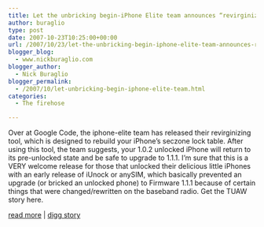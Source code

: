 ```yaml
---
title: Let the unbricking begin-iPhone Elite team announces “revirginizer” release, thousands likely rejoice.
author: buraglio
type: post
date: 2007-10-23T10:25:00+00:00
url: /2007/10/23/let-the-unbricking-begin-iphone-elite-team-announces-revirginizer-release-thousands-likely-rejoice/
blogger_blog:
  - www.nickburaglio.com
blogger_author:
  - Nick Buraglio
blogger_permalink:
  - /2007/10/let-unbricking-begin-iphone-elite-team.html
categories:
  - The firehose

---
```

Over at Google Code, the iphone-elite team has released their revirginizing tool, which is designed to rebuild your iPhone&#8217;s seczone lock table. After using this tool, the team suggests, your 1.0.2 unlocked iPhone will return to its pre-unlocked state and be safe to upgrade to 1.1.1. I&#8217;m sure that this is a VERY welcome release for those that unlocked their delicious little iPhones with an early release of iUnock or anySIM, which basically prevented an upgrade (or bricked an unlocked phone) to Firmware 1.1.1 because of certain things that were changed/rewritten on the baseband radio. Get the TUAW story here. 

[read more][1] | [digg story][2]

 [1]: http://www.tuaw.com/2007/10/23/iphone-elite-team-announces-revirginizer-release/
 [2]: http://digg.com/apple/Let_the_unbricking_begin_iPhone_Elite_team_announces_revirginizer_release
